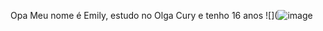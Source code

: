 Opa
Meu nome é Emily, estudo no Olga Cury e tenho 16 anos
 ![](![image](https://github.com/redprinss/redprinss/assets/172391733/472bb8e0-a3a4-4217-aea9-06da5cfba80a)
 
